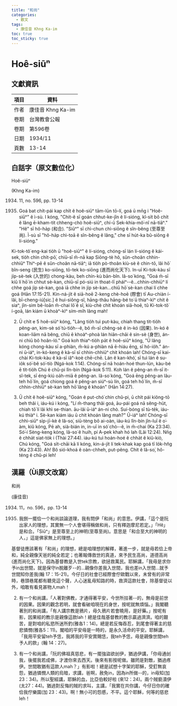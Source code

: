 ```yaml
---
title: "和尚"
categories:
  - 散文
tags:
  - 康佳音 Khng Ka-im
toc: true
toc_sticky: true
---
```


# Hoê-siūⁿ

## 文獻資訊

| 項目 | 資料 |
|---|---|
| 作者 | 康佳音 Khng Ka-im |
| 卷期 | 台灣教會公報 |
| 卷期 | 第596卷 |
| 日期 | 1934/11 |
| 頁數 | 13-14 |

## 白話字（原文數位化）

Hoê-siūⁿ

(Khng Ka-im)

1934. 11, no. 596, pp. 13-14

1. Goá bat chi̍t-pái kap chi̍t ê hoê-siūⁿ tām-lūn tō-lí, goá ū mn̄g i "Hoê-siūⁿ" ê ì-sù. I kóng, "Chit-ê sī goán chhut-ke-jîn ê lí-sióng, kî-si̍t bô chi̍t ê lâng ē-kham-tit chheng-chò hoê-siūⁿ, chí-ū Sek-khia-mô͘-nî nā-tiāⁿ." "Hê" sī hô-ha̍p (和合). "Siūⁿ" sī chì-chun chì-siōng ê sîn-bêng (至尊至尚). Ì-sù sī "hô-ha̍p chì-toā ê sîn-bêng ê lâng," che sī hu̍t-ka bû-siōng ê lí-sióng."

Ki-tok-tô͘ eng-kai tio̍h ū "hoê-siūⁿ" ê lí-sióng, chóng-sī lán lí-sióng ê kái-sek, tio̍h chìn chi̍t-pō͘, chiū-sī m̄-nā kap Siōng-tè hô, sûn-choân chhin-chhiūⁿ Thiⁿ-pē ê sûn-choân nā-tiāⁿ; iā tio̍h pò-thoân kiù-sè ê chin-tō, lâi hō͘ bîn-seng (民生) ko-siōng, tō-tek ko-siōng (進而尚化天下). In-uī Ki-tok-kàu sī ji̍p-sè-tek (入世的) chong-kàu, beh chín-kù bān-bîn. Iâ-so͘ kóng, "Goá m̄-sī kiû lí hō͘ in chhut sè-kan, chiū-sī pó-siú in thoat-lī pháiⁿ--ê...chhin-chhiūⁿ lí chhe goá ji̍p sè-kan, goá iā chhe in ji̍p sè-kan...chiū hō͘ sè-kan chai lí chhe goá (Hān 17:15-21). Kin-ná-ji̍t ê siā-hoē 2-keng chè-hoē (際會) tī Au-chiàn í-lâi, bī-cheng-iú[sic.] ê hui-siông-sî, hāng-thâu hāng-bé to͘ ū thiaⁿ-kìⁿ chit ê siaⁿ, jîn-sim bê-loān m̄-chai lō͘ ê sî, kiù-chè chit khoán siā-hoē, tû Ki-tok-tô͘ í-goā, lán kiám ū khoàⁿ-kìⁿ sím-mi̍h lâng mah!

2. Ū chi̍t e 5 hoê-siūⁿ kóng, "Lâng tio̍h tuì put-kàu, chiah thang tit-tio̍h pêng-an, kim-sè só͘ tú-tio̍h--ê, bô m̄-sī chêng-sè ê in-kó (因果). In-kó ê koan-liām nā bêng, chiū ē khoàⁿ-phoà lán hiān-chāi ê sin-sè (身世), án-ni chiū bô hoân-ló." Goá koh thiaⁿ-tio̍h pa̍t ê hoê-siūⁿ kóng, "Ū lâng kóng chong-kàu sī a-phiàn, m̄-kú a-phiàn nā ē-hiáu ēng, sī hó-io̍h." án-ni ū-iáⁿ, in-kó-keng ê kà-sī sī chhin-chhiūⁿ chit khoán lah! Chóng-sī kai-chài Ki-tok-kàu ê kà-sī iâⁿ-koè chē-chē. Lán ê kan-khó͘, sī tuì lán ê su-io̍k só͘-bê só͘-tiò (Ngá-kok 1:14). Chóng-sī nā hoán-hoé thun-lún, kàu-bé ē tit-tio̍h Chú ê chû-pi lîn-bín (Ngá-kok 5:11). Koh lán ê pêng-an m̄-sī it-sî-tek, sī éng-kiú oa̍h-miā ê pêng-an. Iâ-so͘ kóng, "Goá ēng pêng-an lâu-teh hō͘ lín, goá chiong goá ê pêng-an siúⁿ-sù lín, goá teh hō͘ lín, m̄-sī chhin-chhiūⁿ sè-kan teh hō͘ lâng ê khoán" (Hān 14:27).

3. Ū chi̍t ê hoê-siūⁿ kóng, "Goán ê put-chó͘ chin chû-pi, ū chi̍t pái kiông-tō beh thâi i, iáu-kú i kóng, "Lí m̄-thang thâi goá, āu-pái goá nā sêng-hu̍t, chiah tō͘ lí lâi khì se-thian. āu-lâi ū-iáⁿ án-ni chò. Suí-bóng sī tù-te̍k, iáu-kú thiàⁿ i. Sè-kan kiám iáu ū chit khoán lâng mah?" Ū-iáⁿ lah! Chóng-sī chhì-siūⁿ si̍p-jī-kè ê Iâ-so͘, siū-tèng bô ai-oàn, iáu-kú lîn-bín jîn-luī ê o͘-àm, kiû kóng, Pē ah, sià-bián in, in-uī in só͘ chò--ê, in m̄-chai (Ka 23:34). Só͘-í Sèng-keng kóng, Iâ-so͘ ê huih, pí A-pek khah hó lah (Lâi 12:24). Nn̄g ê chha̍t siat-to̍k i (Thài 27:44). iáu-kú tuì hoán-hoé ê chha̍t ê kiû-kiò, Chú kóng, "Goá si̍t-chāi kā lí kóng, kin-á-ji̍t lí tek-khak kap goá tī lo̍k-hn̂g (Ka 23:43). Ah! Bô sió-khoá ê oàn-chheh, put-pêng. Chit ê Iâ-so͘, hô-téng ê chû-pi leh!

## 漢羅（Ùi原文改寫）

和尚

(康佳音)

1934. 11，no. 596，pp. 13-14

1. 我捌一擺佮一个和尚談論道理，我有問伊「和尚」的意思。伊講，「這个是阮出家人的理想，其實無一个人會堪得稱做和尚，只有釋迦摩尼若定。」「Hê」是和合。「Siūⁿ」是至尊至上的神明(至尊至尚)。意思是「和合至大的神明的人，」這是佛家無上的理想。」

基督徒應該著有「和尚」的理想，總是咱理想的解釋，著進一步，就是毋若佮上帝和，純全親像天爸的純全若定；也著報傳救世的真道，來予民生高尚，道德高尚(進而尚化天下)。因為基督教是入世tek宗教，欲拯救萬民。耶穌講，「我毋是求你予in出世間，就是保守in脫離歹--的...親像你差我入世間，我也差in入世間...就予世間知你差我(翰 17：15-21)。今仔日的社會已經際會佇歐戰以來，未曾有的非常時，巷頭巷尾都有聽見這个聲，人心迷亂毋知路的時，救濟這款社會，除基督徒以外，咱敢有看見甚物人mah！

2. 有一个和尚講，「人著對佛教，才通得著平安，今世所拄著--的，無毋是前世的因果。因果的觀念若明，就會看破咱現在的身世，按呢就無煩惱。」我閣聽著別的和尚講，「有人講宗教是鴉片，毋久鴉片若會曉用，是好藥。」按呢有影，因果經的教示是親像這款lah！總是佳哉基督教的教示贏過濟濟。咱的艱苦，是對咱的私慾所迷所釣(雅各1：14)。總是若反悔吞忍，到尾會得著主的慈悲憐憫(雅各5：11)。閣咱的平安毋是一時的，是永久活命的平安。耶穌講，「我用平安留teh予恁，我將我的平安賞賜恁，我teh予恁，毋是親像世間teh予人的款」(翰 14：27)。

3. 有一个和尚講，「阮的佛祖真慈悲，有一擺強盜欲刣伊，猶過伊講，「你毋通刣我，後擺我若成佛，才渡你來去西天。後來有影按呢做。雖罔是對敵，猶過疼伊。世間敢猶有這款人mah？」有影啦！總是試想十字架的耶穌，受釘無哀怨，猶過憐憫人類的烏暗，求講，爸啊，赦免in，因為in所做--的，in毋知(加 23：34)。所以聖經講，耶穌的血，比亞伯較好啦 (來12：24)。兩个賊褻瀆伊(太27：44)。猶過對反悔的賊的求叫，主講，「我實在共你講，今仔日你的確佮我佇樂園(加 23：43)。啊！無小可的怨慼，不平。這个耶穌，何等的慈悲leh！
